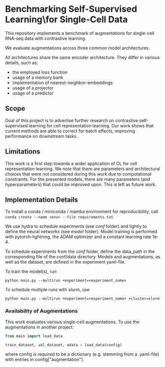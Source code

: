 # Benchmarking Self-Supervised Learning\\for Single-Cell Data

This repository implements a benchmark of augmentations for single-cell RNA-seq data with contrastive learning.

We evaluate augmentations across three common model architectures.

All architectures share the same encoder architecture. They differ in various details, such as:
- the employed loss function
- usage of a memory bank
- implementation of nearest-neighbor-embeddings
- usage of a projector
- usage of a predictor

## Scope

Goal of this project is to advertise further research on contrastive self-supervised learning for cell representation learning.
Our work shows that current methods are able to correct for batch effects, improving performance on downstream tasks.

## Limitations

This work is a first step towards a wider application of CL for cell representation learning. We note that there are parameters and architectural
choices that were not considered during this work due to computational constraints. For the presented models, there are many parameters (and hyperparameters)
that could be improved upon. This is left as future work.

## Implementation Details

To install a conda / miniconda / mamba environment for reproducibility, call `conda create --name <env> --file requirements.txt`.

We use hydra to schedule experiments (see _conf_ folder) and lightly to define the neural networks (see _model_ folder).
Model training is performed with pytorch-lightning, the ADAM optimizer and a constant learning rate 1e-4.

To schedule experiments from the _conf_ folder, define the data_path in the corresponding file of the conf/data directory. Models and augmentations, as well as the dataset, are defined in the experiment yaml-file. 

To train the model(s), run

`python main.py --multirun +experiment=<experiment_name>`

To schedule multiple runs with slurm, use

`python main.py --multirun +experiment=<experiment_name> +cluster=slurm`

### Availability of Augmentations
This work evaluates various single-cell augmentations. To use the augmentations in another project:

```python
from main import load_data

train_dataset, val_dataset, adata = load_data(config)
```

where config is required to be a dictionary (e.g. stemming from a .yaml-file) with entries in config["augmentation"].

